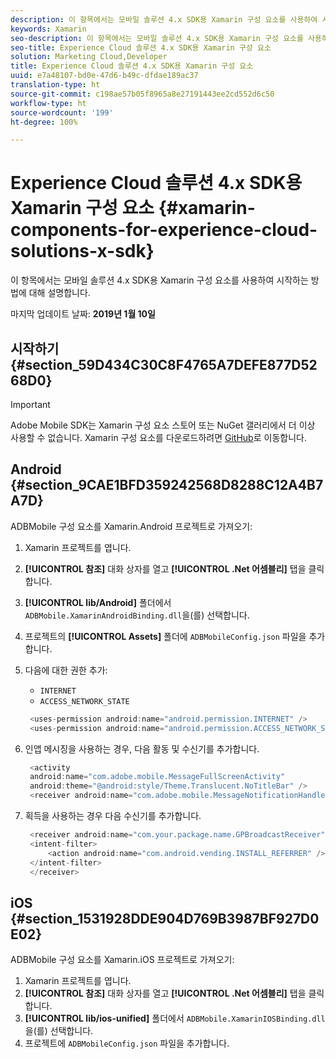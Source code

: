 ```yaml
---
description: 이 항목에서는 모바일 솔루션 4.x SDK용 Xamarin 구성 요소를 사용하여 시작하는 방법에 대해 설명합니다.
keywords: Xamarin
seo-description: 이 항목에서는 모바일 솔루션 4.x SDK용 Xamarin 구성 요소를 사용하여 시작하는 방법에 대해 설명합니다.
seo-title: Experience Cloud 솔루션 4.x SDK용 Xamarin 구성 요소
solution: Marketing Cloud,Developer
title: Experience Cloud 솔루션 4.x SDK용 Xamarin 구성 요소
uuid: e7a48107-bd0e-47d6-b49c-dfdae189ac37
translation-type: ht
source-git-commit: c198ae57b05f8965a8e27191443ee2cd552d6c50
workflow-type: ht
source-wordcount: '199'
ht-degree: 100%

---
```



# Experience Cloud 솔루션 4.x SDK용 Xamarin 구성 요소 {#xamarin-components-for-experience-cloud-solutions-x-sdk}

이 항목에서는 모바일 솔루션 4.x SDK용 Xamarin 구성 요소를 사용하여 시작하는 방법에 대해 설명합니다.

마지막 업데이트 날짜: **2019년 1월 10일**

## 시작하기 {#section_59D434C30C8F4765A7DEFE877D5268D0}

>[!IMPORTANT]
>
>Adobe Mobile SDK는 Xamarin 구성 요소 스토어 또는 NuGet 갤러리에서 더 이상 사용할 수 없습니다. Xamarin 구성 요소를 다운로드하려면 [GitHub](https://github.com/Adobe-Marketing-Cloud/mobile-services)로 이동합니다.

## Android {#section_9CAE1BFD359242568D8288C12A4B7A7D}

ADBMobile 구성 요소를 Xamarin.Android 프로젝트로 가져오기:

1. Xamarin 프로젝트를 엽니다.
1. **[!UICONTROL 참조]** 대화 상자를 열고 **[!UICONTROL .Net 어셈블리]** 탭을 클릭합니다.
1. **[!UICONTROL lib/Android]** 폴더에서 `ADBMobile.XamarinAndroidBinding.dll`을(를) 선택합니다.
1. 프로젝트의 **[!UICONTROL Assets]** 폴더에 `ADBMobileConfig.json` 파일을 추가합니다.
1. 다음에 대한 권한 추가:

   * `INTERNET`
   * `ACCESS_NETWORK_STATE`

   ```java
    <uses-permission android:name="android.permission.INTERNET" />
    <uses-permission android:name="android.permission.ACCESS_NETWORK_STATE" />
   ```

1. 인앱 메시징을 사용하는 경우, 다음 활동 및 수신기를 추가합니다.

   ```java
    <activity 
    android:name="com.adobe.mobile.MessageFullScreenActivity" 
    android:theme="@android:style/Theme.Translucent.NoTitleBar" />
    <receiver android:name="com.adobe.mobile.MessageNotificationHandler" />
   ```

1. 획득을 사용하는 경우 다음 수신기를 추가합니다.

   ```java
    <receiver android:name="com.your.package.name.GPBroadcastReceiver" android:exported="true">
    <intent-filter>
        <action android:name="com.android.vending.INSTALL_REFERRER" />
    </intent-filter>
    </receiver>
   ```

## iOS {#section_1531928DDE904D769B3987BF927D0E02}

ADBMobile 구성 요소를 Xamarin.iOS 프로젝트로 가져오기:

1. Xamarin 프로젝트를 엽니다.
1. **[!UICONTROL 참조]** 대화 상자를 열고 **[!UICONTROL .Net 어셈블리]** 탭을 클릭합니다.
1. **[!UICONTROL lib/ios-unified]** 폴더에서 `ADBMobile.XamarinIOSBinding.dll`을(를) 선택합니다.
1. 프로젝트에 `ADBMobileConfig.json` 파일을 추가합니다.
